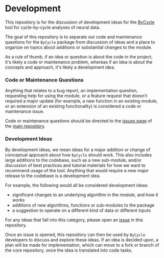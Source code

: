 # Development

This repository is for the discussion of development ideas for the [ByCycle](https://github.com/bycycle-tools/bycycle) tool for cycle-by-cycle analyses of neural data. 

The goal of this repository is to separate out code and maintenance questions for the `ByCycle` package from discussion of ideas and a place to organize on topics about additions or substantial changes to the module.

As a rule of thumb, if an idea or question is about the code in the project, it's likely a code or maintenance problem, whereas if an idea is about the concepts and approach, it's likely a development idea.

### Code or Maintenance Questions

Anything that relates to a bug report, an implementation question, requesting help for using the module, or a feature request that doesn't required a major update (for example, a new function in an existing module, or an extension of an existing functionality) is considered a code or maintenance issue.

Code or maintenance questions should be directed to the [issues page](https://github.com/bycycle-tools/bycycle/issues) of the [main repository](https://github.com/bycycle-tools/bycycle).

### Development Ideas

By development ideas, we mean ideas for a major addition or change of conceptual approach about how `ByCycle` should work. This also includes large additions to the codebase, such as a new sub-module, and/or discussion of best practices and tutorial materials for how we want to recommend usage of the tool. Anything that would require a new major release to the codebase is a development idea. 

For example, the following would all be considered development ideas:
- significant changes to an underlying algorithm in the module, and how it works
- additions of new algorithms, functions or sub-modules to the package
- a suggestion to operate on a different kind of data or different inputs

For any ideas that fall into this category, please open an [issue](https://github.com/bycycle-tools/development/issues) in this repository. 

Once an issue is opened, this repository can then be used by `ByCycle` developers to discuss and explore these ideas. If an idea is decided upon, a plan will be made for implementation, which can move to a fork or branch of the core repository, once the idea is translated into code tasks. 
